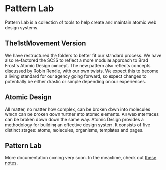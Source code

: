 Pattern Lab
==
Pattern Lab is a collection of tools to help create and maintain atomic web design systems.

## The1stMovement Version
We have restructured the folders to better fit our standard process. We have also re-factored the SCSS to reflect a more modular approach to Brad Frost's Atomic Design concept. The new pattern also reflects concepts discussed by Robin Rendle, with our own twists. We expect this to become a living standard for our agency going forward, so expect changes to potentially be either drastic or simple depending on our experiences.

## Atomic Design
All matter, no matter how complex, can be broken down into molecules which can be broken down further into atomic elements. All web interfaces can be broken down down the same way.  Atomic Design provides a methodology for building an effective design system. It consists of five distinct stages: atoms, molecules, organisms, templates and pages.

## Pattern Lab
More documentation coming very soon. In the meantime, check out [these notes](http://jancbeck.com/articles/btconf-brad-frost/).

